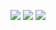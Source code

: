 ![](https://i.loli.net/2020/09/14/deK1YcU3IDrBQVu.png)
![](https://i.loli.net/2020/09/14/fXZbOTDKWg7EQxs.png)
![](https://i.loli.net/2020/09/14/p6X1cbWwHxsmSVd.png)